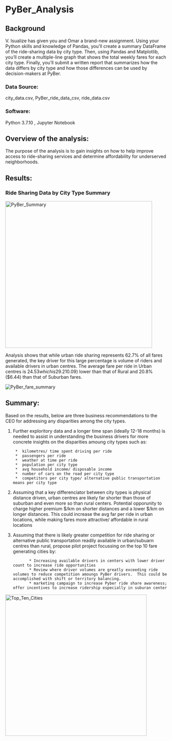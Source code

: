 # PyBer_Analysis

## **Background**
V. Isualize has given you and Omar a brand-new assignment. Using your Python skills and knowledge of Pandas, you’ll create a summary DataFrame of the ride-sharing data by city type. Then, using Pandas and Matplotlib, you’ll create a multiple-line graph that shows the total weekly fares for each city type. Finally, you’ll submit a written report that summarizes how the data differs by city type and how those differences can be used by decision-makers at PyBer.

### **Data Source:** 
city_data.csv, PyBer_ride_data_csv, ride_data.csv

### **Software:**
Python 3.7.10 , Jupyter Notebook

## **Overview of the analysis:**
The purpose of the analysis is to gain insights on how to help improve access to ride-sharing services and determine affordability for underserved neighborhoods.

## **Results:**

### Ride Sharing Data by City Type Summary
<img width="457" alt="PyBer_Summary" src="https://user-images.githubusercontent.com/89538802/134794128-2fd9c52c-66cd-45b8-82d2-0b67315a54ec.PNG">

Analysis shows that while urban ride sharing represents 62.7% of all fares generated,  the key driver for this large percentage is volume of riders and available drivers in urban centres.   The average fare per ride in Urban centres is $24.53 which is 29.2% ($10.09) lower than that of Rural and 20.8% ($6.44) than that of Suburban fares. 


![PyBer_fare_summary](https://user-images.githubusercontent.com/89538802/135034992-834438c3-a22f-4bee-8770-a707dfb51343.png)



## **Summary:**

Based on the results, below are three business recommendations to the CEO for addressing any disparities among the city types.
1. Further exploritory data and a longer time span (ideally 12-18 months) is needed to assist in understanding the business drivers for more concrete insights on the disparities amoung city types such as:

        *  kilometres/ time spent driving per ride
        *  passengers per ride
        *  weather at time per ride
        *  population per city type
        *  avg household income/ disposable income
        *  number of cars on the road per city type
        *  competitors per city type/ alternative public transportation means per city type
        
2. Assuming that a key differenciator between city types is physical distance driven, urban centres are likely far shorter than those of suburban and even more so than rural centers.  Potential opporunity to charge higher premium $/km on shorter distances and a lower $/km on longer distances.  This could increase the avg far per ride in urban locations, while making fares more attractive/ affordable in rural locations
3. Assuming that there is likely greater competition for ride sharing or alternative public transportation readily available in urban/subuarn centres than rural, propose pilot project focussing on the top 10 fare generating cities by:

              * Increasing available drivers in centers with lower driver count to increase ride opportunities
              * Review where driver volumes are greatly exceeding ride volumes to reduce competition amoungs PyBer drivers.  This could be accomplished with shift or territory balancing.
              * marketing campaign to increase Pyber ride share awareness; offer incentives to increase ridership especially in suburan center


<img width="440" alt="Top_Ten_Cities" src="https://user-images.githubusercontent.com/89538802/135047497-83a5e333-4123-41d9-9d28-2671a4e44f73.PNG">



